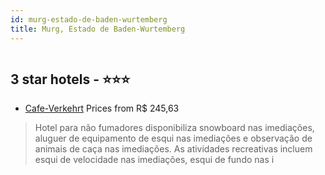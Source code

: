 ```yaml
---
id: murg-estado-de-baden-wurtemberg
title: Murg, Estado de Baden-Wurtemberg
---
```


<center><img src="https://i.travelapi.com/hotels/11000000/10220000/10218300/10218293/c28b090d_z.jpg" alt="" /></center>


##  3 star hotels - ⭐️⭐️⭐️

-    [Cafe-Verkehrt](https://www.hurb.com/br/aud/https://www.hurb.com/br/hotels/murg/cafe-verkehrt-HT-9WKO?cmp=18055) Prices from R$ 245,63
   > Hotel para não fumadores disponibiliza snowboard nas imediações, aluguer de equipamento de esqui nas imediações e observação de animais de caça nas imediações. As atividades recreativas incluem esqui de velocidade nas imediações, esqui de fundo nas i
